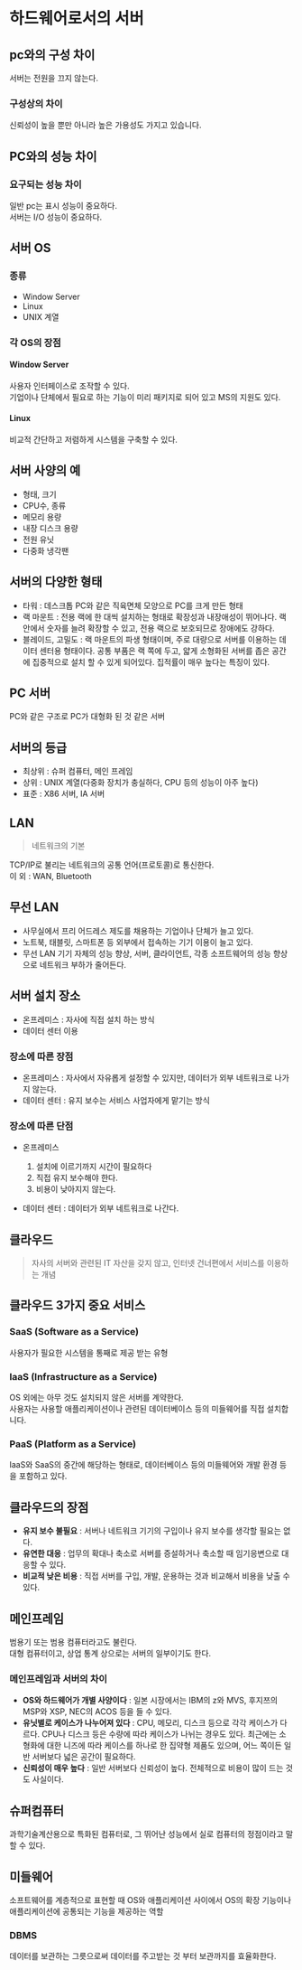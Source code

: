 # 하드웨어로서의 서버

## pc와의 구성 차이

서버는 전원을 끄지 않는다.

### 구성상의 차이

신뢰성이 높을 뿐만 아니라 높은 가용성도 가지고 있습니다.

## PC와의 성능 차이

### 요구되는 성능 차이

일반 pc는 표시 성능이 중요하다.<br>
서버는 I/O 성능이 중요하다.

## 서버 OS

### 종류

- Window Server
- Linux
- UNIX 계열

### 각 OS의 장점

#### Window Server

사용자 인터페이스로 조작할 수 있다.<br>
기업이나 단체에서 필요로 하는 기능이 미리 패키지로 되어 있고 MS의 지원도 있다.

#### Linux

비교적 간단하고 저렴하게 시스템을 구축할 수 있다.


## 서버 사양의 예

- 형태, 크기
- CPU수, 종류
- 메모리 용량
- 내장 디스크 용량
- 전원 유닛
- 다중화 냉각팬

## 서버의 다양한 형태

- 타워 : 데스크톱 PC와 같은 직육면체 모양으로 PC를 크게 만든 형태
- 랙 마운트 : 전용 랙에 한 대씩 설치하는 형태로 확장성과 내장애성이 뛰어나다. 랙 안에서 숫자를 늘려 확장할 수 있고, 전용 랙으로 보호되므로 장애에도 강하다.
- 블레이드, 고밀도 : 랙 마운트의 파생 형태이며, 주로 대량으로 서버를 이용하는 데이터 센터용 형태이다. 공통 부품은 랙 쪽에 두고, 얇게 소형화된 서버를 좁은 공간에 집중적으로 설치 할 수 있게 되어있다. 집적률이 매우 높다는 특징이 있다. 

## PC 서버

PC와 같은 구조로 PC가 대형화 된 것 같은 서버

## 서버의 등급

- 최상위 : 슈퍼 컴퓨터, 메인 프레임
- 상위 : UNIX 계열(다중화 장치가 충실하다, CPU 등의 성능이 아주 높다)
- 표준 : X86 서버, IA 서버

## LAN

> 네트워크의 기본<br>

TCP/IP로 불리는 네트워크의 공통 언어(프로토콜)로 통신한다.<br>
이 외 : WAN, Bluetooth

## 무선 LAN

- 사무실에서 프리 어드레스 제도를 채용하는 기업이나 단체가 늘고 있다.
- 노트북, 태블릿, 스마트폰 등 외부에서 접속하는 기기 이용이 늘고 있다.
- 무선 LAN 기기 자체의 성능 향상, 서버, 클라이언트, 각종 소프트웨어의 성능 향상으로 네트워크 부하가 줄어든다.

## 서버 설치 장소

- 온프레미스 : 자사에 직접 설치 하는 방식
- 데이터 센터 이용

### 장소에 따른 장점

- 온프레미스 : 자사에서 자유롭게 설정할 수 있지만, 데이터가 외부 네트워크로 나가지 않는다.
- 데이터 센터 : 유지 보수는 서비스 사업자에게 맡기는 방식

### 장소에 따른 단점

- 온프레미스 
  1. 설치에 이르기까지 시간이 필요하다
  2. 직접 유지 보수해야 한다.
  3. 비용이 낮아지지 않는다.
   
- 데이터 센터 : 데이터가 외부 네트워크로 나간다. 

## 클라우드

> 자사의 서버와 관련된 IT 자산을 갖지 않고, 인터넷 건너편에서 서비스를 이용하는 개념

## 클라우드 3가지 중요 서비스 

### SaaS (Software as a Service)

사용자가 필요한 시스템을 통째로 제공 받는 유형

### IaaS (Infrastructure as a Service)

OS 외에는 아무 것도 설치되지 않은 서버를 계약한다.<br>
사용자는 사용할 애플리케이션이나 관련된 데이터베이스 등의 미들웨어를 직접 설치합니다.

### PaaS (Platform as a Service)

IaaS와 SaaS의 중간에 해당하는 형태로, 데이터베이스 등의 미들웨어와 개발 환경 등을 포함하고 있다.

## 클라우드의 장점

- **유지 보수 불필요** : 서버나 네트워크 기기의 구입이나 유지 보수를 생각할 필요는 없다.
- **유연한 대응** : 업무의 확대나 축소로 서버를 증설하거나 축소할 때 임기응변으로 대응할 수 있다.
- **비교적 낮은 비용** : 직접 서버를 구입, 개발, 운용하는 것과 비교해서 비용을 낮출 수 있다.

## 메인프레임

범용기 또는 범용 컴퓨터라고도 불린다.<br>
대형 컴퓨터이고, 상업 통계 상으로는 서버의 일부이기도 한다.

### 메인프레임과 서버의 차이

- **OS와 하드웨어가 개별 사양이다** : 일본 시장에서는 IBM의 z와 MVS, 후지쯔의 MSP와 XSP, NEC의 ACOS 등을 들 수 있다.
- **유닛별로 케이스가 나누어져 있다** : CPU, 메모리, 디스크 등으로 각각 케이스가 다르다. CPU나 디스크 등은 수량에 따라 케이스가 나뉘는 경우도 있다. 최근에는 소형화에 대한 니즈에 따라 케이스를 하나로 한 집약형 제품도 있으며, 어느 쪽이든 일반 서버보다 넓은 공간이 필요하다.
- **신뢰성이 매우 높다** : 일반 서버보다 신뢰성이 높다. 전체적으로 비용이 많이 드는 것도 사실이다.

## 슈퍼컴퓨터

과학기술계산용으로 특화된 컴퓨터로, 그 뛰어난 성능에서 실로 컴퓨터의 정점이라고 말할 수 있다.

## 미들웨어

소프트웨어를 계층적으로 표현할 때 OS와 애플리케이션 사이에서 OS의 확장 기능이나 애플리케이션에 공통되는 기능을 제공하는 역할

### DBMS

데이터를 보관하는 그릇으로써 데이터를 주고받는 것 부터 보관까지를 효율화한다.